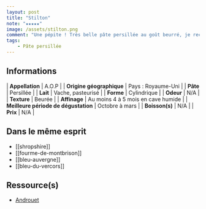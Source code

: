 ```yaml
---
layout: post
title: "Stilton"
note: "★★★★★"
image: /assets/stilton.png
comment: "Une pépite ! Très belle pâte persillée au goût beurré, je recommande sans hésiter. Je le préfère au Shropshire."
tags:
    - Pâte persillée
---
```


## Informations

| **Appellation** | A.O.P |
| **Origine géographique** | Pays : Royaume-Uni   |
| **Pâte** | Persillée |
| **Lait** | Vache, pasteurisé |
| **Forme** | Cylindrique |
| **Odeur** | N/A |
| **Texture** | Beurée |
| **Affinage** | Au moins 4 à 5 mois en cave humide |
| **Meilleure période de dégustation** | Octobre à mars |
| **Boisson(s)** | N/A |
| **Prix** | N/A |

## Dans le même esprit
* [[shropshire]]
* [[fourme-de-montbrison]]
* [[bleu-auvergne]]
* [[bleu-du-vercors]]

## Ressource(s)
* [Androuet](https://androuet.com/stilton-cheese-171.html)